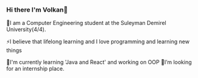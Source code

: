 ### Hi there I'm Volkan👋

🔭I am a Computer Engineering student at the Suleyman Demirel University(4/4).

⚡I believe that lifelong learning and I love programming and learning new things

🌱I'm currently learning 'Java and React' and working on OOP
🤔I’m looking for an internship place.

